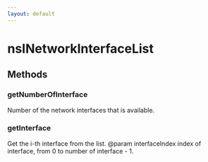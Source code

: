 ```yaml
---
layout: default
---
```


# nsINetworkInterfaceList #

## Methods ##

### getNumberOfInterface ###

Number of the network interfaces that is available.


### getInterface ###

Get the i-th interface from the list.
@param interfaceIndex index of interface, from 0 to number of interface - 1.

